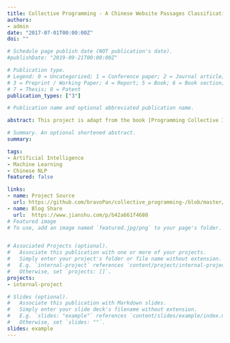 ```yaml
---
title: Collective Programming - A Chinese Website Passages Classification
authors:
- admin
date: "2017-07-01T00:00:00Z"
doi: ""

# Schedule page publish date (NOT publication's date).
#publishDate: "2019-09-21T00:00:00Z"

# Publication type.
# Legend: 0 = Uncategorized; 1 = Conference paper; 2 = Journal article;
# 3 = Preprint / Working Paper; 4 = Report; 5 = Book; 6 = Book section;
# 7 = Thesis; 8 = Patent
publication_types: ["3"]

# Publication name and optional abbreviated publication name.

abstract: This project is adapt from the book [Programming Collective Intelligence: Building Smart Web 2.0 Applications](https://www.amazon.co.uk/Programming-Collective-Intelligence-Building-Applications/dp/0596529325), while the example codes and resources are expired. So I designed a self-studied API thoroughly and made the clustering algorithm in total **Chinese** environment. The exampled API I made is based on web scrawling from [ZhiHu](https://www.zhihu.com/), the source code could be viewed from [here](https://github.com/bravoPan/collective_programming-/tree/master/chapter3). The basic algorithm is clustering, with hierarchical and K-Mean Clusterings. I finally made a simple application on a Chinese movie website (like IMDB) [douban](https://github.com/bravoPan/collective_programming-/tree/master/chapter3), which could recommend the books for the people who have the similar preference.

# Summary. An optional shortened abstract.
summary:

tags:
- Artificial Intelligence
- Machine Learning
- Chinese NLP
featured: false

links:
- name: Project Source
  url: https://github.com/bravoPan/collective_programming-/blob/master/chapter3/douban_books.py
- name: Blog Share
  url:  https://www.jianshu.com/p/b42a661f4680
# Featured image
# To use, add an image named `featured.jpg/png` to your page's folder.


# Associated Projects (optional).
#   Associate this publication with one or more of your projects.
#   Simply enter your project's folder or file name without extension.
#   E.g. `internal-project` references `content/project/internal-project/index.md`.
#   Otherwise, set `projects: []`.
projects:
- internal-project

# Slides (optional).
#   Associate this publication with Markdown slides.
#   Simply enter your slide deck's filename without extension.
#   E.g. `slides: "example"` references `content/slides/example/index.md`.
#   Otherwise, set `slides: ""`.
slides: example
---
```

